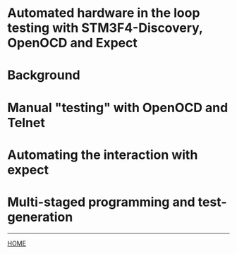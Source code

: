 # Automated hardware in the loop testing with STM3F4-Discovery, OpenOCD and Expect

# Background 

# Manual "testing" with OpenOCD and Telnet

# Automating the interaction with expect

# Multi-staged programming and test-generation

___

[HOME](https://svenssonjoel.github.io)
